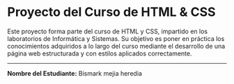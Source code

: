 # Proyecto del Curso de HTML & CSS

Este proyecto forma parte del curso de HTML y CSS, impartido en los laboratorios de Informática y Sistemas. Su objetivo es poner en práctica los conocimientos adquiridos a lo largo del curso mediante el desarrollo de una página web estructurada y con estilos aplicados correctamente.

---

**Nombre del Estudiante:** Bismark mejia heredia
